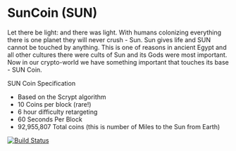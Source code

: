 SunCoin (SUN)
===========

Let there be light: and there was light.
With humans colonizing everything there is one planet they will never crush - Sun.
Sun gives life and SUN cannot be touched by anything. This is one of reasons in ancient Egypt and all other cultures there were cults of Sun and its Gods were most important.
Now in our crypto-world we have something important that touches its base - SUN Coin.

SUN Coin Specification
* Based on the Scrypt algorithm
* 10 Coins per block (rare!)
* 6 hour difficulty retargeting
* 60 Seconds Per Block
* 92,955,807 Total coins (this is number of Miles to the Sun from Earth)

[![Build Status](https://travis-ci.org/suncoin/suncoin.png?branch=master)](https://travis-ci.org/suncoin/suncoin)
